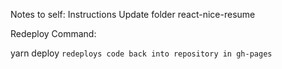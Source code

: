 Notes to self:
Instructions
Update folder react-nice-resume

Redeploy Command:

yarn deploy ```redeploys code back into repository in gh-pages```
